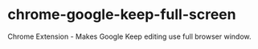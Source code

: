 # chrome-google-keep-full-screen
Chrome Extension - Makes Google Keep editing use full browser window.
